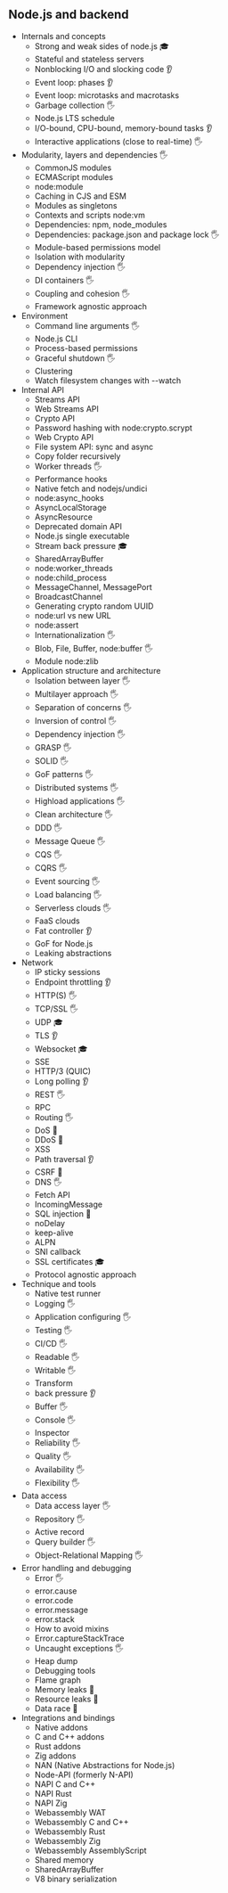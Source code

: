 ## Node.js and backend

- Internals and concepts
  - Strong and weak sides of node.js 🎓
  - Stateful and stateless servers
  - Nonblocking I/O and slocking code 👂
  - Event loop: phases 👂
  - Event loop: microtasks and macrotasks
  - Garbage collection 🖐️
  - Node.js LTS schedule
  - I/O-bound, CPU-bound, memory-bound tasks 👂
  - Interactive applications (close to real-time) 🖐️
- Modularity, layers and dependencies 🖐️
  - CommonJS modules
  - ECMAScript modules
  - node:module
  - Caching in CJS and ESM
  - Modules as singletons
  - Contexts and scripts node:vm
  - Dependencies: npm, node_modules
  - Dependencies: package.json and package lock 🖐️
  - Module-based permissions model
  - Isolation with modularity
  - Dependency injection 🖐️
  - DI containers 🖐️
  - Coupling and cohesion 🖐️
  - Framework agnostic approach
- Environment
  - Command line arguments 🖐️
  - Node.js CLI
  - Process-based permissions
  - Graceful shutdown 🖐️
  - Clustering
  - Watch filesystem changes with --watch
- Internal API
  - Streams API
  - Web Streams API
  - Crypto API
  - Password hashing with node:crypto.scrypt
  - Web Crypto API
  - File system API: sync and async
  - Copy folder recursively
  - Worker threads 🖐️
  - Performance hooks
  - Native fetch and nodejs/undici
  - node:async_hooks
  - AsyncLocalStorage
  - AsyncResource
  - Deprecated domain API
  - Node.js single executable
  - Stream back pressure 🎓
  - SharedArrayBuffer
  - node:worker_threads
  - node:child_process
  - MessageChannel, MessagePort
  - BroadcastChannel
  - Generating crypto random UUID
  - node:url vs new URL
  - node:assert
  - Internationalization 🖐️
  - Blob, File, Buffer, node:buffer 🖐️
  - Module node:zlib
- Application structure and architecture
  - Isolation between layer 🖐️
  - Multilayer approach 🖐️
  - Separation of concerns 🖐️
  - Inversion of control 🖐️
  - Dependency injection 🖐️
  - GRASP 🖐️
  - SOLID 🖐️
  - GoF patterns 🖐️
  - Distributed systems 🖐️
  - Highload applications 🖐️
  - Clean architecture 🖐️
  - DDD 🖐️
  - Message Queue 🖐️
  - CQS 🖐️
  - CQRS 🖐️
  - Event sourcing 🖐️
  - Load balancing 🖐️
  - Serverless clouds 🖐️
  - FaaS clouds
  - Fat controller 👂
  - GoF for Node.js
  - Leaking abstractions
- Network
  - IP sticky sessions
  - Endpoint throttling 👂
  - HTTP(S) 🖐️
  - TCP/SSL 🖐️
  - UDP 🎓
  - TLS 👂
  - Websocket 🎓
  - SSE
  - HTTP/3 (QUIC)
  - Long polling 👂
  - REST 🖐️
  - RPC
  - Routing 🖐️
  - DoS  🙋
  - DDoS  🙋
  - XSS
  - Path traversal 👂
  - CSRF 🙋
  - DNS 🖐️
  - Fetch API
  - IncomingMessage
  - SQL injection 🙋
  - noDelay
  - keep-alive
  - ALPN
  - SNI callback
  - SSL certificates 🎓
  - Protocol agnostic approach
- Technique and tools
  - Native test runner
  - Logging 🖐️
  - Application configuring 🖐️
  - Testing 🖐️
  - CI/CD 🖐️
  - Readable 🖐️
  - Writable 🖐️
  - Transform
  - back pressure 👂
  - Buffer 🖐️
  - Console 🖐️
  - Inspector
  - Reliability 🖐️
  - Quality 🖐️
  - Availability 🖐️
  - Flexibility 🖐️
- Data access
  - Data access layer 🖐️
  - Repository 🖐️
  - Active record
  - Query builder 🖐️
  - Object-Relational Mapping 🖐️
- Error handling and debugging
  - Error 🖐️
  - error.cause
  - error.code
  - error.message
  - error.stack
  - How to avoid mixins
  - Error.captureStackTrace
  - Uncaught exceptions 🖐️
  - Heap dump
  - Debugging tools
  - Flame graph
  - Memory leaks 🙋
  - Resource leaks 🙋
  - Data race 🙋
- Integrations and bindings
  - Native addons
  - C and C++ addons
  - Rust addons
  - Zig addons
  - NAN (Native Abstractions for Node.js)
  - Node-API (formerly N-API)
  - NAPI C and C++
  - NAPI Rust
  - NAPI Zig
  - Webassembly WAT
  - Webassembly C and C++
  - Webassembly Rust
  - Webassembly Zig
  - Webassembly AssemblyScript
  - Shared memory
  - SharedArrayBuffer
  - V8 binary serialization
